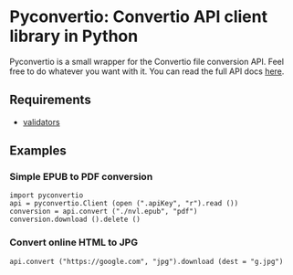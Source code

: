 # Pyconvertio: Convertio API client library in Python

Pyconvertio is a small wrapper for the Convertio file conversion API. Feel free to do whatever you want with it.
You can read the full API docs [here](https://convertio.co/api/docs/).

## Requirements

- [validators](https://github.com/python-validators/validators)

## Examples

### Simple EPUB to PDF conversion

```python3
import pyconvertio
api = pyconvertio.Client (open (".apiKey", "r").read ())
conversion = api.convert ("./nvl.epub", "pdf")
conversion.download ().delete ()
```

### Convert online HTML to JPG

```python3
api.convert ("https://google.com", "jpg").download (dest = "g.jpg")
```
